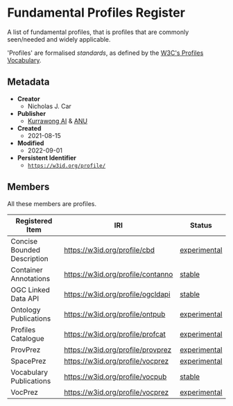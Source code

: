 # Fundamental Profiles Register

A list of fundamental profiles, that is profiles that are commonly seen/needed and widely applicable.

'Profiles' are formalised _standards_, as defined by the [W3C's Profiles Vocabulary](https://www.w3.org/TR/dx-prof/).

## Metadata

* **Creator**
  * Nicholas J. Car
* **Publisher**
  * [Kurrawong AI](https://kurrawong.net) & [ANU](https://cecs.anu.edu.au/people/nicholas-car)
* **Created**
  * 2021-08-15
* **Modified**
  * 2022-09-01
* **Persistent Identifier**
  * [`https://w3id.org/profile/`](https://w3id.org/profile/)

## Members

All these members are profiles.

**Registered Item** | **IRI** | **Status**
--- | --- | ---
Concise Bounded Description | <https://w3id.org/profile/cbd> | [experimental](https://linked.data.gov.au/def/reg-statuses/experimental)
Container Annotations | <https://w3id.org/profile/contanno> | [stable](https://linked.data.gov.au/def/reg-statuses/stable)
OGC Linked Data API | <https://w3id.org/profile/ogcldapi> | [stable](https://linked.data.gov.au/def/reg-statuses/stable)
Ontology Publications | <https://w3id.org/profile/ontpub> | [experimental](https://linked.data.gov.au/def/reg-statuses/stable)
Profiles Catalogue | <https://w3id.org/profile/profcat> | [experimental](https://linked.data.gov.au/def/reg-statuses/experimental)
ProvPrez | <https://w3id.org/profile/provprez> | [experimental](https://linked.data.gov.au/def/reg-statuses/stable)
SpacePrez | <https://w3id.org/profile/vocprez> | [experimental](https://linked.data.gov.au/def/reg-statuses/stable)
Vocabulary Publications | <https://w3id.org/profile/vocpub> | [stable](https://linked.data.gov.au/def/reg-statuses/stable)
VocPrez | <https://w3id.org/profile/vocprez> | [experimental](https://linked.data.gov.au/def/reg-statuses/stable)
